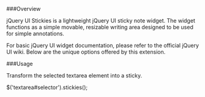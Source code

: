###Overview

jQuery UI Stickies is a lightweight jQuery UI sticky note widget. The widget functions as a simple movable, resizable writing area designed to be used for simple annotations.

For basic jQuery UI widget documentation, please refer to the official jQuery UI wiki. Below are the unique options offered by this extension.

###Usage

Transform the selected textarea element into a sticky.

$('textarea#selector').stickies();